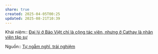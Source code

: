 ```yaml
---
share: true
created: 2025-04-05T00:25
updated: 2025-08-21T10:39
---
```

Khái niệm:: 
[Đại lý ở Bảo Việt chỉ là cộng tác viên, nhưng ở Cathay là nhân viên tập sự](../../%F0%9F%93%9CT%C3%A0i%20nguy%C3%AAn/T%C3%ACnh%20h%C3%ACnh%20%E1%BB%9F%20Vi%E1%BB%87t%20Nam/L%C4%A9nh%20v%E1%BB%B1c%20c%E1%BB%A5%20th%E1%BB%83/B%E1%BA%A3o%20hi%E1%BB%83m/Nh%C3%A2n%20s%E1%BB%B1/%C4%90%E1%BA%A1i%20l%C3%BD%20%E1%BB%9F%20B%E1%BA%A3o%20Vi%E1%BB%87t%20ch%E1%BB%89%20l%C3%A0%20c%E1%BB%99ng%20t%C3%A1c%20vi%C3%AAn,%20nh%C6%B0ng%20%E1%BB%9F%20Cathay%20l%C3%A0%20nh%C3%A2n%20vi%C3%AAn%20t%E1%BA%ADp%20s%E1%BB%B1.md)

Nguồn:: [Tự ngẫm nghĩ, trải nghiệm](../%CE%9E%20Ngu%E1%BB%93n/T%E1%BB%B1%20ng%E1%BA%ABm%20ngh%C4%A9,%20tr%E1%BA%A3i%20nghi%E1%BB%87m.md)
